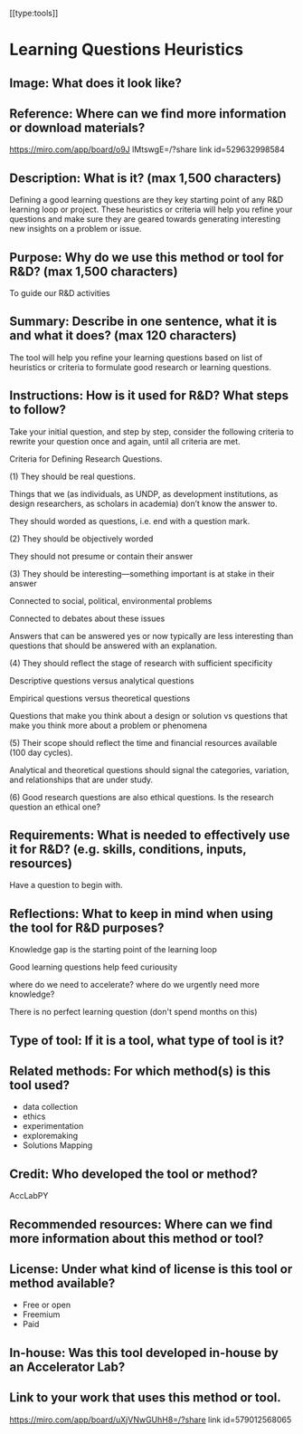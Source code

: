 [[type:tools]]

# Learning Questions Heuristics

## Image: What does it look like?


## Reference: Where can we find more information or download materials?


<a href="https://miro.com/app/board/o9J lMtswgE=/?share link id=529632998584" target=" blank">https://miro.com/app/board/o9J lMtswgE=/?share link id=529632998584</a>

## Description: What is it? (max 1,500 characters)



Defining a good learning questions are they key starting point of any R&amp;D learning loop or project. These heuristics or criteria will help you refine your questions and make sure they are geared towards generating interesting new insights on a problem or issue.

## Purpose: Why do we use this method or tool for R&amp;D? (max 1,500 characters)



To guide our R&amp;D activities

## Summary: Describe in one sentence, what it is and what it does? (max 120 characters)



The tool will help you refine your learning questions based on list of heuristics or criteria to formulate good research or learning questions.

## Instructions: How is it used for R&amp;D? What steps to follow?



Take your initial question, and step by step, consider the following criteria to rewrite your question once and again, until all criteria are met.  
  
Criteria for Defining Research Questions.  
  
(1) They should be real questions.  
  
Things that we (as individuals, as UNDP, as development institutions, as design researchers, as scholars in academia) don’t know the answer to.  
  
They should worded as questions, i.e. end with a question mark.  
  
(2) They should be objectively worded  
  
They should not presume or contain their answer  
  
(3) They should be interesting—something important is at stake in their answer  
  
Connected to social, political, environmental problems  
  
Connected to debates about these issues  
  
Answers that can be answered yes or now typically are less interesting than questions that should be answered with an explanation.  
  
(4) They should reflect the stage of research with sufficient specificity  
  
Descriptive questions versus analytical questions  
  
Empirical questions versus theoretical questions  
  
Questions that make you think about a design or solution vs questions that make you think more about a problem or phenomena  
  
(5) Their scope should reflect the time and financial resources available (100 day cycles).  
  
Analytical and theoretical questions should signal the categories, variation, and relationships that are under study.  
  
(6) Good research questions are also ethical questions. Is the research question an ethical one?

## Requirements: What is needed to effectively use it for R&amp;D? (e.g. skills, conditions, inputs, resources)



Have a question to begin with.

## Reflections: What to keep in mind when using the tool for R&amp;D purposes?



Knowledge gap is the starting point of the learning loop  
  
Good learning questions help feed curiousity  
  
where do we need to accelerate? where do we urgently need more knowledge?  
  
There is no perfect learning question (don't spend months on this)

## Type of tool: If it is a tool, what type of tool is it?

   


## Related methods: For which method(s) is this tool used?


- data collection
- ethics
- experimentation
- exploremaking
- Solutions Mapping  


## 

   


## 

   


## Credit: Who developed the tool or method?



AccLabPY

## Recommended resources: Where can we find more information about this method or tool?



## License: Under what kind of license is this tool or method available?


-  Free or open 
- Freemium
- Paid  


## In-house: Was this tool developed in-house by an Accelerator Lab?

   


## Link to your work that uses this method or tool.


<a href="https://miro.com/app/board/uXjVNwGUhH8=/?share link id=579012568065" target=" blank">https://miro.com/app/board/uXjVNwGUhH8=/?share link id=579012568065</a>